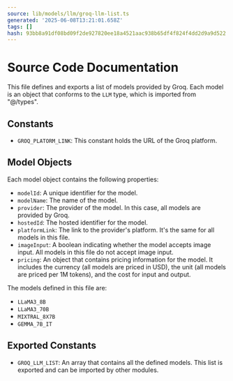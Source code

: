 ```yaml
---
source: lib/models/llm/groq-llm-list.ts
generated: '2025-06-08T13:21:01.658Z'
tags: []
hash: 93bb8a91df08bd09f2de927820ee18a4521aac938b65df4f824f4dd2d9a9d522
---
```

# Source Code Documentation

This file defines and exports a list of models provided by Groq. Each model is an object that conforms to the `LLM` type, which is imported from "@/types".

## Constants

- `GROQ_PLATORM_LINK`: This constant holds the URL of the Groq platform.

## Model Objects

Each model object contains the following properties:

- `modelId`: A unique identifier for the model.
- `modelName`: The name of the model.
- `provider`: The provider of the model. In this case, all models are provided by Groq.
- `hostedId`: The hosted identifier for the model.
- `platformLink`: The link to the provider's platform. It's the same for all models in this file.
- `imageInput`: A boolean indicating whether the model accepts image input. All models in this file do not accept image input.
- `pricing`: An object that contains pricing information for the model. It includes the currency (all models are priced in USD), the unit (all models are priced per 1M tokens), and the cost for input and output.

The models defined in this file are:

- `LLaMA3_8B`
- `LLaMA3_70B`
- `MIXTRAL_8X7B`
- `GEMMA_7B_IT`

## Exported Constants

- `GROQ_LLM_LIST`: An array that contains all the defined models. This list is exported and can be imported by other modules.
